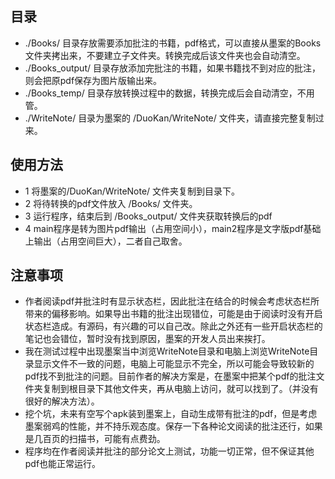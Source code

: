## 目录 ##

* ./Books/ 目录存放需要添加批注的书籍，pdf格式，可以直接从墨案的Books文件夹拷出来，不要建立子文件夹。转换完成后该文件夹也会自动清空。
* ./Books_output/ 目录存放添加完批注的书籍，如果书籍找不到对应的批注，则会把原pdf保存为图片版输出来。
* ./Books_temp/ 目录存放转换过程中的数据，转换完成后会自动清空，不用管。
* ./WriteNote/ 目录为墨案的 /DuoKan/WriteNote/ 文件夹，请直接完整复制过来。

## 使用方法 ##
* 1 将墨案的/DuoKan/WriteNote/ 文件夹复制到目录下。
* 2 将待转换的pdf文件放入 /Books/ 文件夹。
* 3 运行程序，结束后到 /Books_output/ 文件夹获取转换后的pdf
* 4 main程序是转为图片pdf输出（占用空间小），main2程序是文字版pdf基础上输出（占用空间巨大），二者自己取舍。

## 注意事项 ##
* 作者阅读pdf并批注时有显示状态栏，因此批注在结合的时候会考虑状态栏所带来的偏移影响。如果导出书籍的批注出现错位，可能是由于阅读时没有开启状态栏造成。有源码，有兴趣的可以自己改。除此之外还有一些开启状态栏的笔记也会错位，暂时没有找到原因，墨案的开发人员出来挨打。
* 我在测试过程中出现墨案当中浏览WriteNote目录和电脑上浏览WriteNote目录显示文件不一致的问题，电脑上可能显示不完全，所以可能会导致较新的pdf找不到批注的问题。目前作者的解决方案是，在墨案中把某个pdf的批注文件夹复制到根目录下其他文件夹，再从电脑上访问，就可以找到了。（并没有很好的解决方法）。
* 挖个坑，未来有空写个apk装到墨案上，自动生成带有批注的pdf，但是考虑墨案弱鸡的性能，并不持乐观态度。保存一下各种论文阅读的批注还行，如果是几百页的扫描书，可能有点费劲。
* 程序均在作者阅读并批注的部分论文上测试，功能一切正常，但不保证其他pdf也能正常运行。